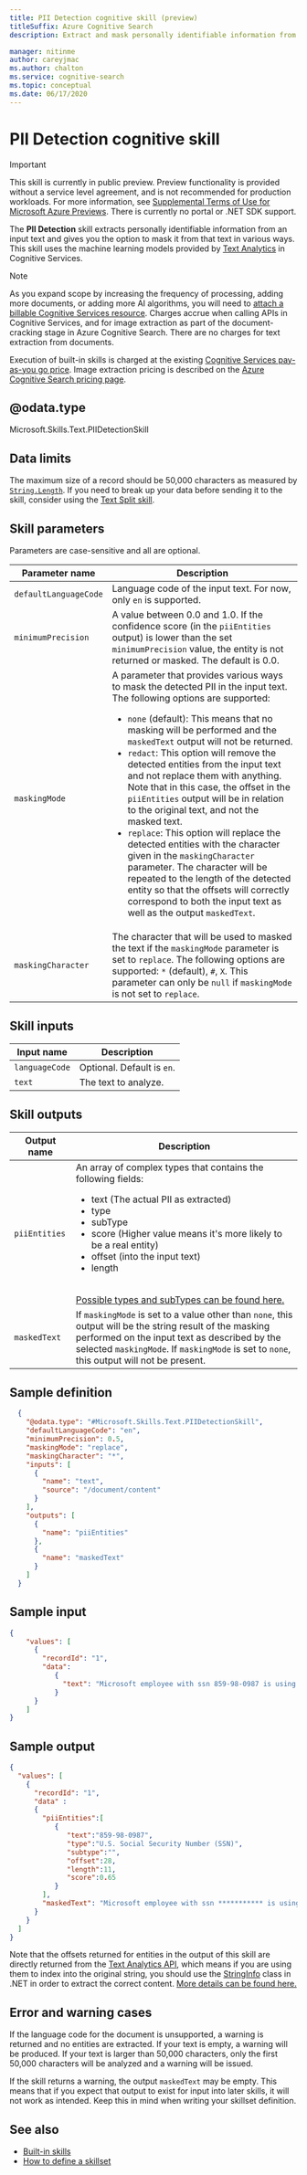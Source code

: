 ```yaml
---
title: PII Detection cognitive skill (preview)
titleSuffix: Azure Cognitive Search
description: Extract and mask personally identifiable information from text in an enrichment pipeline in Azure Cognitive Search. This skill is currently in public preview.

manager: nitinme
author: careyjmac
ms.author: chalton
ms.service: cognitive-search
ms.topic: conceptual
ms.date: 06/17/2020
---
```


#    PII Detection cognitive skill

> [!IMPORTANT] 
> This skill is currently in public preview. Preview functionality is provided without a service level agreement, and is not recommended for production workloads. For more information, see [Supplemental Terms of Use for Microsoft Azure Previews](https://azure.microsoft.com/support/legal/preview-supplemental-terms/). There is currently no portal or .NET SDK support.

The **PII Detection** skill extracts personally identifiable information from an input text and gives you the option to mask it from that text in various ways. This skill uses the machine learning models provided by [Text Analytics](https://docs.microsoft.com/azure/cognitive-services/text-analytics/overview) in Cognitive Services.

> [!NOTE]
> As you expand scope by increasing the frequency of processing, adding more documents, or adding more AI algorithms, you will need to [attach a billable Cognitive Services resource](cognitive-search-attach-cognitive-services.md). Charges accrue when calling APIs in Cognitive Services, and for image extraction as part of the document-cracking stage in Azure Cognitive Search. There are no charges for text extraction from documents.
>
> Execution of built-in skills is charged at the existing [Cognitive Services pay-as-you go price](https://azure.microsoft.com/pricing/details/cognitive-services/). Image extraction pricing is described on the [Azure Cognitive Search pricing page](https://go.microsoft.com/fwlink/?linkid=2042400).


## @odata.type  
Microsoft.Skills.Text.PIIDetectionSkill

## Data limits
The maximum size of a record should be 50,000 characters as measured by [`String.Length`](https://docs.microsoft.com/dotnet/api/system.string.length). If you need to break up your data before sending it to the skill, consider using the [Text Split skill](cognitive-search-skill-textsplit.md).

## Skill parameters

Parameters are case-sensitive and all are optional.

| Parameter name     | Description |
|--------------------|-------------|
| `defaultLanguageCode` |    Language code of the input text. For now, only `en` is supported. |
| `minimumPrecision` | A value between 0.0 and 1.0. If the confidence score (in the `piiEntities` output) is lower than the set `minimumPrecision` value, the entity is not returned or masked. The default is 0.0. |
| `maskingMode` | A parameter that provides various ways to mask the detected PII in the input text. The following options are supported: <ul><li>`none` (default): This means that no masking will be performed and the `maskedText` output will not be returned. </li><li> `redact`: This option will remove the detected entities from the input text and not replace them with anything. Note that in this case, the offset in the `piiEntities` output will be in relation to the original text, and not the masked text. </li><li> `replace`: This option will replace the detected entities with the character given in the `maskingCharacter` parameter.  The character will be repeated to the length of the detected entity so that the offsets will correctly correspond to both the input text as well as the output `maskedText`.</li></ul> |
| `maskingCharacter` | The character that will be used to masked the text if the `maskingMode` parameter is set to `replace`. The following options are supported: `*` (default), `#`, `X`. This parameter can only be `null` if `maskingMode` is not set to `replace`. |


## Skill inputs

| Input name      | Description                   |
|---------------|-------------------------------|
| `languageCode`    | Optional. Default is `en`.  |
| `text`          | The text to analyze.          |

## Skill outputs

| Output name      | Description                   |
|---------------|-------------------------------|
| `piiEntities` | An array of complex types that contains the following fields: <ul><li>text (The actual PII as extracted)</li> <li>type</li><li>subType</li><li>score (Higher value means it's more likely to be a real entity)</li><li>offset (into the input text)</li><li>length</li></ul> </br> [Possible types and subTypes can be found here.](https://docs.microsoft.com/azure/cognitive-services/text-analytics/named-entity-types?tabs=personal) |
| `maskedText` | If `maskingMode` is set to a value other than `none`, this output will be the string result of the masking performed on the input text as described by the selected `maskingMode`.  If `maskingMode` is set to `none`, this output will not be present. |

##    Sample definition

```json
  {
    "@odata.type": "#Microsoft.Skills.Text.PIIDetectionSkill",
    "defaultLanguageCode": "en",
    "minimumPrecision": 0.5,
    "maskingMode": "replace",
    "maskingCharacter": "*",
    "inputs": [
      {
        "name": "text",
        "source": "/document/content"
      }
    ],
    "outputs": [
      {
        "name": "piiEntities"
      },
      {
        "name": "maskedText"
      }
    ]
  }
```
##    Sample input

```json
{
    "values": [
      {
        "recordId": "1",
        "data":
           {
             "text": "Microsoft employee with ssn 859-98-0987 is using our awesome API's."
           }
      }
    ]
}
```

##    Sample output

```json
{
  "values": [
    {
      "recordId": "1",
      "data" : 
      {
        "piiEntities":[ 
           { 
              "text":"859-98-0987",
              "type":"U.S. Social Security Number (SSN)",
              "subtype":"",
              "offset":28,
              "length":11,
              "score":0.65
           }
        ],
        "maskedText": "Microsoft employee with ssn *********** is using our awesome API's."
      }
    }
  ]
}
```

Note that the offsets returned for entities in the output of this skill are directly returned from the [Text Analytics API](https://docs.microsoft.com/azure/cognitive-services/text-analytics/overview), which means if you are using them to index into the original string, you should use the [StringInfo](https://docs.microsoft.com/dotnet/api/system.globalization.stringinfo?view=netframework-4.8) class in .NET in order to extract the correct content.  [More details can be found here.](https://docs.microsoft.com/azure/cognitive-services/text-analytics/concepts/text-offsets)

## Error and warning cases
If the language code for the document is unsupported, a warning is returned and no entities are extracted.
If your text is empty, a warning will be produced.
If your text is larger than 50,000 characters, only the first 50,000 characters will be analyzed and a warning will be issued.

If the skill returns a warning, the output `maskedText` may be empty.  This means that if you expect that output to exist for input into later skills, it will not work as intended. Keep this in mind when writing your skillset definition.

## See also

+ [Built-in skills](cognitive-search-predefined-skills.md)
+ [How to define a skillset](cognitive-search-defining-skillset.md)
